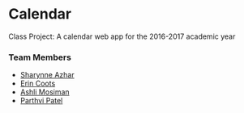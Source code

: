 # Calendar
Class Project: A calendar web app for the 2016-2017 academic year

### Team Members
- [Sharynne Azhar](1)
- [Erin Coots](2)
- [Ashli Mosiman](3)
- [Parthvi Patel](4)


[1]: https://github.com/sharynneazhar
[2]: https://github.com/erincoots
[3]: https://github.com/ashlimosiman
[4]: https://github.com/parthvip
